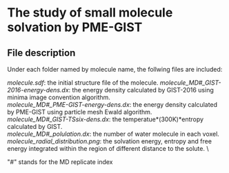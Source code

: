 # The study of small molecule solvation by PME-GIST

## File description
Under each folder named by molecule name, the follwing files are included:

*molecule.sdf*: the initial structure file of the molecule.
*molecule_MD#_GIST-2016-energy-dens.dx*: the energy density calculated by GIST-2016 using minima image convention algorithm. \
*molecule_MD#_PME-GIST-energy-dens.dx*: the energy density calculated by PME-GIST using particle mesh Ewald algorithm. \
*molecule_MD#_GIST-TSsix-dens.dx*: the temperatue*(300K)*entropy calculated by GIST. \
*molecule_MD#_polulation.dx*: the number of water molecule in each voxel. \
*molecule_radial_distribution.png*: the solvation energy, entropy and free energy integrated within the region of different distance to the solute. \

"#" stands for the MD replicate index







